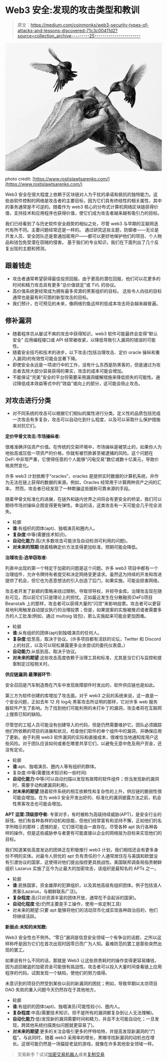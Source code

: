 # Web3 安全:发现的攻击类型和教训

> 原文：<https://medium.com/coinmonks/web3-security-types-of-attacks-and-lessons-discovered-71c3c00411d2?source=collection_archive---------25----------------------->

![](img/900101affa07402e19e4b539bbe1804e.png)

photo credit: [https://www.rostislawtsarenko.com/](https://www.rostislawtsarenko.com/)

Web3 安全在很大程度上依赖于区块链对人为干扰的承诺和抵抗的独特能力。这些由软件控制的网络是攻击者的主要目标，因为它们具有终结性的相关属性，其中的事务通常是不可逆的。随着作为 web3 核心的分布式计算机网络区块链获得价值，支持技术和应用程序也获得价值，使它们成为攻击者越来越有吸引力的目标。

我们已经看到了与历史软件安全趋势的相似之处，尽管 web3 与早期的互联网迭代有所不同。主要问题经常还是一样的。
通过研究这些主题，防御者——无论是开发人员、安全团队还是普通加密用户——都可以更好地保护他们的项目、个人物品和钱包免受潜在窃贼的侵害。
基于我们的专业知识，我们在下面列出了几个反复出现的主题和预测。

## **跟着钱走**

*   攻击者通常希望获得最佳投资回报。由于更高的潜在回报，他们可以花更多的时间和精力攻击具有更多“总价值锁定”或 TVL 的协议。
*   高价值系统更经常成为拥有最多资源的黑客组织的目标。
    这些令人向往的目标通常也是最有利可图的新型攻击的目标。
*   我们预计，在可预见的未来，像网络钓鱼这样的低成本攻击将会越来越普遍。

## **修补漏洞**

*   随着程序员从屡试不爽的攻击中获得知识，web3 软件可能最终会变得“默认安全”
    应用编程接口或 API 经常被收紧，以降低导致引入漏洞的错误的可能性。
*   随着安全技巧和技术的进步，以下攻击(包括治理攻击、定价 oracle 操纵和重入漏洞)的有效性可能会显著下降。
*   即使安全永远是一项进行中的工作，没有什么东西是防黑客的，但是通过为攻击者去除大部分容易获得的果实，攻击的成本可能会增加。
*   不能保证“完美”安全的平台将需要采用漏洞缓解措施来降低损失的可能性。通过降低成本效益等式中的“效益”或向上的部分，这可能会阻止攻击。

## **对攻击进行分类**

*   对不同系统的攻击可以根据它们相似的属性进行分类。定义性的品质包括完成一次攻击有多复杂，攻击可以自动化到什么程度，以及可以采取什么保护措施来对抗它们。

**定价甲骨文攻击:市场操纵者:**

很难准确评估资产价值。在传统的交易环境中，市场操纵是被禁止的，如果你人为地抬高或压低一项资产的价格，你就有被罚款甚至被逮捕的风险。这个问题在 DeFi 中非常严重，它使得任意的个人能够“闪电交易”数亿或数十亿美元，导致价格突然变化。

许多 web3 计划依赖于“oracles”，oracles 是提供实时数据的计算机系统，并作为无法在链上获得的数据的来源。例如，Oracles 经常用于计算两种资产之间的汇率。
然而，攻击者已经发现了一种欺骗这些据称可靠来源的手段。

随着甲骨文标准化的进展，在链外和链内世界之间将会有更安全的桥梁，我们可以期待市场对操纵企图变得更有弹性。幸运的话，这类攻击有一天可能会几乎完全消失。

*   轮廓
*   **谁**:有组织的团体(apt)、独唱演员和圈内人。
*   **复杂度**:中等(需要技术知识)。
*   **自动化能力**:高(大多数攻击可能涉及自动检测可利用的问题)。
*   **对未来的预期**:随着精确定价方法变得更加标准，预期可能会降低。

**治理攻击:选举窃取者:**

列表中出现的第一个特定于加密的问题是这个问题。许多 web3 项目中都有一个治理组件，允许令牌持有者提交和决定网络变更请求。虽然这为持续的开发和改进提供了机会，但它也为恶意想法的引入创造了后门，如果实施，可能会损害网络。

攻击者开发了新颖的策略来绕过限制，夺取领导权，并掠夺金库。治理攻击现在随处可见，而以前它们只是理论上的担忧。正如最近发生在分散融资(DeFi)项目 Beanstalk 上的那样，攻击者可以获得大量的“闪贷”来影响投票。攻击者可以更容易地利用触发自动提议执行的治理投票；但是，如果提案的实施被推迟或者需要多方的人工批准(例如，通过 multisig 钱包)，那么实施起来可能会更加困难。

*   轮廓
*   **谁**:从有组织的团体(apt)到独唱演员的任何人。
*   **复杂度**:低至高，取决于协议。(许多项目都有活跃的论坛，Twitter 和 Discord 上的社区，以及可以轻松暴露更多业余尝试的委托仪表盘。)
*   **自动能力**:从低到高，取决于协议。
*   **对未来的期望**:这些攻击高度依赖于治理工具和标准，尤其是当它们与监控和提案制定过程相关时。

**供应链漏洞:最薄弱环节:**

安全召回是汽车制造商在汽车中发现故障部件时发出的，软件供应链也是如此。

第三方为软件创建的库增加了攻击面。对于 web3 之前的系统来说，这一直是一个安全问题，正如去年 12 月 log4j 黑客攻击所证明的那样，它对许多 web 服务器软件产生了影响。为了找到他们可能利用的未打补丁的漏洞，攻击者将在互联网上搜索已知的缺陷。

尽管您的工程人员可能没有创建导入的代码，但是仍然需要维护它。团队必须跟踪他们所依赖的项目的进展和状况，检查他们软件的单个组件中的漏洞，并确保应用了更新。由于利用 web3 软件漏洞的实际和直接成本，很难恰当地通知库用户这些风险。对于团队应该如何或者在哪里共享它们，以避免无意中危及用户资金，还没有定论。

*   轮廓
*   **谁**:apt、独唱演员、圈内人等有组织的群体。
*   复杂度:中等(需要技术知识和一些时间)
*   **自动化能力**:中等(可以自动扫描以发现有故障的软件组件；但当发现新的漏洞时，需要手动构建漏洞利用)。
*   **对未来的期望**:随着软件系统的相互依赖性和复杂性的上升，供应链的脆弱性很可能会增加。在为 web3 安全开发出好的、标准化的漏洞披露方法之前，机会性黑客攻击也可能会增加。

**APT 运营:顶级掠夺者:** 专家对手，有时被称为高级持续威胁(APT)，是安全行业的妖怪。他们有各种各样的动机和技能，但他们经常富有和坚持不懈，正如他们的名字所暗示的那样；遗憾的是，它们很可能会一直存在。尽管各种 apt 执行各种各样的操作，但是这些威胁参与者更有可能直接以企业的网络层为目标来实现他们的目标。

我们知道某些高度发达的团体正在积极推行 web3 计划，我们相信还会有更多身份不明的实体。对最令人担忧的 apt 负有责任的个人通常居住在与美国和欧盟没有引渡协议的国家，这使得对他们提出指控更具挑战性。美国联邦调查局指责朝鲜组织 Lazarus 实施了迄今为止最大的加密攻击，该组织是最知名的 APTs 之一。

*   轮廓
*   **谁**:民族国家，资金雄厚的犯罪组织，以及其他高级有组织团体。例子包括浪人黑客(Lazarus，与朝鲜联系广泛)。
*   **复杂程度**:高(只对资源丰富的团体开放，通常在不会起诉的国家)。
*   **自动化程度**:低(仍然主要是手工操作，使用一些定制工具)
*   对未来的期望:只要 apt 能够将他们的活动货币化或实现各种政治目的，他们将继续活跃。

**新弱点:未知的未知数:**

Web3 安全性也不例外。“零日”漏洞是信息安全领域一个有争议的话题，之所以这样称呼是因为它们在首次出现时因零日而广为人知。最难防范的罢工是那些突然出现的罢工。

如果说有什么不同的话，那就是 Web3 让这些昂贵耗时的操作变得更容易赚钱，因为追回被盗的加密资金可能很有挑战性。攻击者可以投入大量时间查看链上应用程序的代码，试图发现一个缺陷，使他们的努力值得。

未意识到的项目仍然受到某些以前的新漏洞的困扰；例如，导致早期以太坊项目 DAO 失败的重入问题今天仍然存在于其他地方。

*   轮廓
*   **谁**:有组织的团体(apt)、独唱演员(可能性较小)、圈内人。
*   **复杂程度**:中高(需要技术知识，但不是所有的漏洞都复杂到让人无法理解)。
*   **自动化能力**:低(发现新的漏洞需要时间和精力，并且不太可能自动化；一旦发现，跨其他系统扫描类似问题就更容易了)。
*   **对未来的期望**:更多的关注会吸引更多的怀特哈特，并提高发现新漏洞的“门槛”。与此同时，随着 web3 采用率的增长，黑帽寻找新漏洞的动机也在增长。这很可能仍然是一场猫捉老鼠的游戏，就像在许多其他安全领域一样。

> 交易新手？试试[加密交易机器人](/coinmonks/crypto-trading-bot-c2ffce8acb2a)或者[复制交易](/coinmonks/top-10-crypto-copy-trading-platforms-for-beginners-d0c37c7d698c)